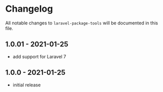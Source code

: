 # Changelog

All notable changes to `laravel-package-tools` will be documented in this file.

## 1.0.01 - 2021-01-25

- add support for Laravel 7

## 1.0.0 - 2021-01-25

- initial release
